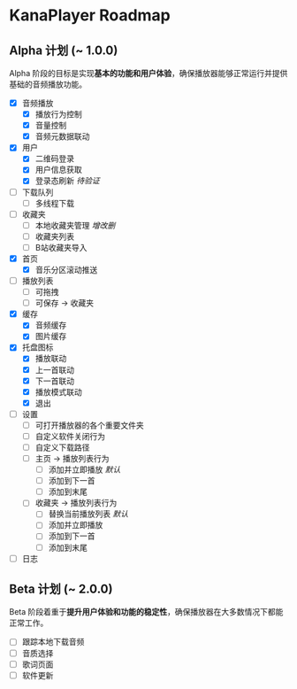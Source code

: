 # KanaPlayer Roadmap

## Alpha 计划 (~ 1.0.0)

Alpha 阶段的目标是实现**基本的功能和用户体验**，确保播放器能够正常运行并提供基础的音频播放功能。

- [x] 音频播放
  - [x] 播放行为控制
  - [x] 音量控制
  - [x] 音频元数据联动
- [x] 用户
  - [x] 二维码登录
  - [x] 用户信息获取
  - [x] 登录态刷新 *待验证*
- [ ] 下载队列
  - [ ] 多线程下载
- [ ] 收藏夹
  - [ ] 本地收藏夹管理 *增改删*
  - [ ] 收藏夹列表
  - [ ] B站收藏夹导入
- [x] 首页
  - [x] 音乐分区滚动推送
- [ ] 播放列表
  - [ ] 可拖拽
  - [ ] 可保存 -> 收藏夹
- [x] 缓存
  - [x] 音频缓存
  - [x] 图片缓存
- [x] 托盘图标
  - [x] 播放联动
  - [x] 上一首联动
  - [x] 下一首联动
  - [x] 播放模式联动
  - [x] 退出
- [ ] 设置
  - [ ] 可打开播放器的各个重要文件夹
  - [ ] 自定义软件关闭行为
  - [ ] 自定义下载路径
  - [ ] 主页 -> 播放列表行为
    - [ ] 添加并立即播放 *默认*
    - [ ] 添加到下一首
    - [ ] 添加到末尾
  - [ ] 收藏夹 -> 播放列表行为
    - [ ] 替换当前播放列表 *默认*
    - [ ] 添加并立即播放
    - [ ] 添加到下一首
    - [ ] 添加到末尾
- [ ] 日志

## Beta 计划 (~ 2.0.0)

Beta 阶段着重于**提升用户体验和功能的稳定性**，确保播放器在大多数情况下都能正常工作。

- [ ] 跟踪本地下载音频
- [ ] 音质选择
- [ ] 歌词页面
- [ ] 软件更新